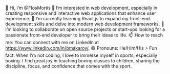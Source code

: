 👋  Hi, I’m @FlosMortis
👀  I’m interested in web development, especially in creating responsive and interactive web applications that enhance user experience.
🌱  I’m currently learning React.js to expand my front-end development skills and delve into modern web development frameworks.
💞️  I’m looking to collaborate on open source projects or start-ups looking for a passionate front-end developer to bring their ideas to life.
📫  How to reach me: You can connect with me on LinkedIn at https://www.linkedin.com/in/bmakarov/. 
😄  Pronouns: He/Him/His
⚡  Fun fact: When I'm not coding, I love to immerse myself in sports, especially boxing. I find great joy in teaching boxing classes 
     to children, sharing the discipline, focus, and confidence that comes with the sport.
